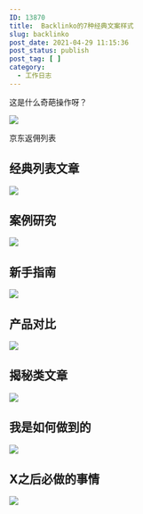 ```yaml
---
ID: 13870
title:  Backlinko的7种经典文案样式
slug: backlinko
post_date: 2021-04-29 11:15:36
post_status: publish
post_tag: [ ]
category:
  - 工作日志
---
```


这是什么奇葩操作呀？

![](https://cdn.jsdelivr.net/gh/jarlin8/img@main/imgHD/1619665929903-京东返佣列表.jpg)

京东返佣列表

## 经典列表文章

![](https://cdn.jsdelivr.net/gh/jarlin8/img@main/imgHD/1618889378057-classic-list-post.png)

## 案例研究

![](https://cdn.jsdelivr.net/gh/jarlin8/img@main/imgHD/1618024285802-case-study.jpg)

## 新手指南

![](https://cdn.jsdelivr.net/gh/jarlin8/img@main/imgHD/1618889387278-the-beginners-guide.png)

## 产品对比

![](https://cdn.jsdelivr.net/gh/jarlin8/img@main/imgHD/1618889382497-product-showdown.png)

## 揭秘类文章

![](https://cdn.jsdelivr.net/gh/jarlin8/img@main/imgHD/1618889396949-the-myth-debunker.png)

## 我是如何做到的

![](https://cdn.jsdelivr.net/gh/jarlin8/img@main/imgHD/1618889392384-the-how-they-did-it-post.png)

## X之后必做的事情

![](https://cdn.jsdelivr.net/gh/jarlin8/img@main/imgHD/1618889401339-things-to-do-after-x.png)
